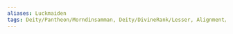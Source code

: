 ```yaml
---
aliases: Luckmaiden
tags: Deity/Pantheon/Morndinsamman, Deity/DivineRank/Lesser, Alignment/CG, Deity/Domain/War
---
```

